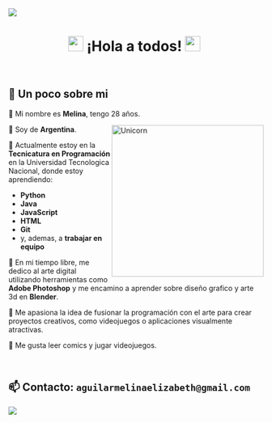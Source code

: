 <img src="https://64.media.tumblr.com/ee79882462c7aad2ada5eb096b6f4775/676a6cfcab52675e-b9/s1280x1920/05bdc036dc2b89d9aad2cf027dec37292abd81ad.png" />
<h1 align="center">
  <img src="https://media.giphy.com/media/ObNTw8Uzwy6KQ/giphy.gif" width="30px">&nbsp;¡Hola a todos! <img src="https://media.giphy.com/media/ObNTw8Uzwy6KQ/giphy.gif" width="30px">&nbsp;
</h1>  

<br>  

## 🌻 **Un poco sobre mi**
🔸 Mi nombre es **Melina**, tengo 28 años.

🔸 Soy de **Argentina**.
<img align="right" width=300px alt="Unicorn" src="https://c.tenor.com/GN73MKBawZYAAAAi/busy-cute.gif" /> &nbsp;

🔸 Actualmente estoy en la **Tecnicatura en Programación** en la Universidad Tecnologica Nacional, donde estoy aprendiendo:
- **Python**
- **Java**
- **JavaScript**
- **HTML**
- **Git**
- y, ademas, a **trabajar en equipo** 

🔸 En mi tiempo libre, me dedico al arte digital utilizando herramientas como **Adobe Photoshop** y me encamino a aprender sobre diseño grafico y arte 3d en **Blender**.

🔸 Me apasiona la idea de fusionar la programación con el arte para crear proyectos creativos, como videojuegos o aplicaciones visualmente atractivas.

🔸 Me gusta leer comics y jugar videojuegos.


<br>

## 📫 **Contacto:** ` aguilarmelinaelizabeth@gmail.com `

<img src="https://64.media.tumblr.com/ee79882462c7aad2ada5eb096b6f4775/676a6cfcab52675e-b9/s1280x1920/05bdc036dc2b89d9aad2cf027dec37292abd81ad.png" />
